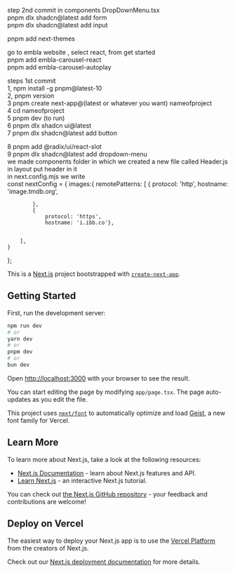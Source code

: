 step 2nd commit
in components DropDownMenu.tsx </br>
pnpm dlx shadcn@latest add form</br>
pnpm dlx shadcn@latest add input</br>

pnpm add next-themes</br>

go to embla website , select react, from get started
</br>
pnpm add embla-carousel-react </br>
pnpm add embla-carousel-autoplay











steps 1st commit</br>
1, npm install -g pnpm@latest-10</br>
2, pnpm version</br>
3 pnpm create next-app@(latest or whatever you want) nameofproject</br>
4 cd nameofproject</br>
5 pnpm dev (to run)</br>
6 pnpm dlx shadcn ui@latest</br>
7 pnpm dlx shadcn@latest add button</br>

8 pnpm add @radix/ui/react-slot</br>
9 pnpm dlx shadcn@latest add dropdown-menu</br>
we made components folder in which we created a new file called Header.js</br>
in layout put header in it</br>
in next.config.mjs we write</br>
const nextConfig = {
    images:{
        remotePatterns: [
            {
                protocol: 'http',
                hostname: 'image.tmdb.org',

            },
            {
                protocol: 'https',
                hostname: 'i.ibb.co'},

                
        ],
    }
};



This is a [Next.js](https://nextjs.org) project bootstrapped with [`create-next-app`](https://nextjs.org/docs/app/api-reference/cli/create-next-app).

## Getting Started

First, run the development server:

```bash
npm run dev
# or
yarn dev
# or
pnpm dev
# or
bun dev
```

Open [http://localhost:3000](http://localhost:3000) with your browser to see the result.

You can start editing the page by modifying `app/page.tsx`. The page auto-updates as you edit the file.

This project uses [`next/font`](https://nextjs.org/docs/app/building-your-application/optimizing/fonts) to automatically optimize and load [Geist](https://vercel.com/font), a new font family for Vercel.

## Learn More

To learn more about Next.js, take a look at the following resources:

- [Next.js Documentation](https://nextjs.org/docs) - learn about Next.js features and API.
- [Learn Next.js](https://nextjs.org/learn) - an interactive Next.js tutorial.

You can check out [the Next.js GitHub repository](https://github.com/vercel/next.js) - your feedback and contributions are welcome!

## Deploy on Vercel

The easiest way to deploy your Next.js app is to use the [Vercel Platform](https://vercel.com/new?utm_medium=default-template&filter=next.js&utm_source=create-next-app&utm_campaign=create-next-app-readme) from the creators of Next.js.

Check out our [Next.js deployment documentation](https://nextjs.org/docs/app/building-your-application/deploying) for more details.
